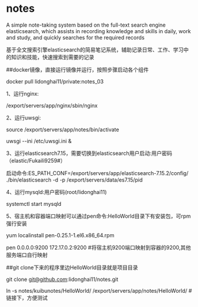 # notes
A simple note-taking system based on the full-text search engine elasticsearch, which assists in recording knowledge and skills in daily, work and study, and quickly searches for the required records

基于全文搜索引擎elasticsearch的简易笔记系统，辅助记录日常、工作、学习中的知识和技能，快速搜索到需要的记录

##docker镜像，直接运行镜像并运行，按照步骤启动各个组件

docker pull  lidonghai11/private:notes_03

1、运行nginx:

/export/servers/app/nginx/sbin/nginx

2、运行uwsgi:

source  /export/servers/app/notes/bin/activate

uwsgi --ini /etc/uwsgi.ini &

3、运行elasticsearch7.15，需要切换到elasticsearch用户启动:用户密码（elastic/Fukaili9259#）

启动命令:ES_PATH_CONF=/export/servers/app/elasticsearch-7.15.2/config/  ./bin/elasticsearch  -d -p /export/servers/data/es7.15/pid

4、运行mysqld:用户密码(root/lidonghai11)

systemctl start mysqld 

5、宿主机和容器端口映射可以通过pen命令:HelloWorld目录下有安装包，可rpm强行安装

yum localinstall pen-0.25.1-1.el6.x86_64.rpm

pen  0.0.0.0:9200 172.17.0.2:9200  #将宿主机9200端口映射到容器的9200,其他服务端口自行映射


##git clone下来的程序里边HelloWorld目录就是项目目录

git  clone git@github.com:lidonghai11/notes.git

ln -s notes/kuibunotes/HelloWorld/  /export/servers/app/notes/HelloWorld/  #链接下，方便测试
